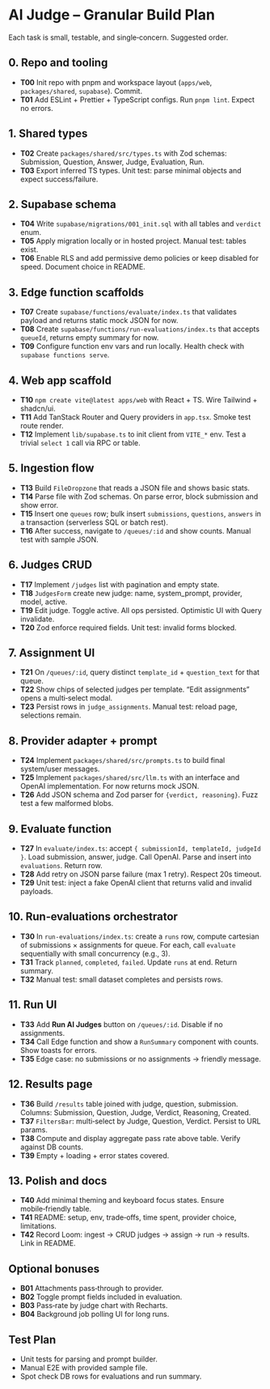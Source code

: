 # AI Judge – Granular Build Plan

Each task is small, testable, and single‑concern. Suggested order.

## 0. Repo and tooling
- **T00** Init repo with pnpm and workspace layout (`apps/web`, `packages/shared`, `supabase`). Commit.
- **T01** Add ESLint + Prettier + TypeScript configs. Run `pnpm lint`. Expect no errors.

## 1. Shared types
- **T02** Create `packages/shared/src/types.ts` with Zod schemas: Submission, Question, Answer, Judge, Evaluation, Run.
- **T03** Export inferred TS types. Unit test: parse minimal objects and expect success/failure.

## 2. Supabase schema
- **T04** Write `supabase/migrations/001_init.sql` with all tables and `verdict` enum.
- **T05** Apply migration locally or in hosted project. Manual test: tables exist.
- **T06** Enable RLS and add permissive demo policies or keep disabled for speed. Document choice in README.

## 3. Edge function scaffolds
- **T07** Create `supabase/functions/evaluate/index.ts` that validates payload and returns static mock JSON for now.
- **T08** Create `supabase/functions/run-evaluations/index.ts` that accepts `queueId`, returns empty summary for now.
- **T09** Configure function env vars and run locally. Health check with `supabase functions serve`.

## 4. Web app scaffold
- **T10** `npm create vite@latest apps/web` with React + TS. Wire Tailwind + shadcn/ui.
- **T11** Add TanStack Router and Query providers in `app.tsx`. Smoke test route render.
- **T12** Implement `lib/supabase.ts` to init client from `VITE_*` env. Test a trivial `select 1` call via RPC or table.

## 5. Ingestion flow
- **T13** Build `FileDropzone` that reads a JSON file and shows basic stats.
- **T14** Parse file with Zod schemas. On parse error, block submission and show error.
- **T15** Insert one `queues` row; bulk insert `submissions`, `questions`, `answers` in a transaction (serverless SQL or batch rest).
- **T16** After success, navigate to `/queues/:id` and show counts. Manual test with sample JSON.

## 6. Judges CRUD
- **T17** Implement `/judges` list with pagination and empty state.
- **T18** `JudgesForm` create new judge: name, system_prompt, provider, model, active.
- **T19** Edit judge. Toggle active. All ops persisted. Optimistic UI with Query invalidate.
- **T20** Zod enforce required fields. Unit test: invalid forms blocked.

## 7. Assignment UI
- **T21** On `/queues/:id`, query distinct `template_id` + `question_text` for that queue.
- **T22** Show chips of selected judges per template. “Edit assignments” opens a multi‑select modal.
- **T23** Persist rows in `judge_assignments`. Manual test: reload page, selections remain.

## 8. Provider adapter + prompt
- **T24** Implement `packages/shared/src/prompts.ts` to build final system/user messages.
- **T25** Implement `packages/shared/src/llm.ts` with an interface and OpenAI implementation. For now returns mock JSON.
- **T26** Add JSON schema and Zod parser for `{verdict, reasoning}`. Fuzz test a few malformed blobs.

## 9. Evaluate function
- **T27** In `evaluate/index.ts`: accept `{ submissionId, templateId, judgeId }`. Load submission, answer, judge. Call OpenAI. Parse and insert into `evaluations`. Return row.
- **T28** Add retry on JSON parse failure (max 1 retry). Respect 20s timeout.
- **T29** Unit test: inject a fake OpenAI client that returns valid and invalid payloads.

## 10. Run‑evaluations orchestrator
- **T30** In `run-evaluations/index.ts`: create a `runs` row, compute cartesian of submissions × assignments for queue. For each, call `evaluate` sequentially with small concurrency (e.g., 3).
- **T31** Track `planned`, `completed`, `failed`. Update `runs` at end. Return summary.
- **T32** Manual test: small dataset completes and persists rows.

## 11. Run UI
- **T33** Add **Run AI Judges** button on `/queues/:id`. Disable if no assignments.
- **T34** Call Edge function and show a `RunSummary` component with counts. Show toasts for errors.
- **T35** Edge case: no submissions or no assignments → friendly message.

## 12. Results page
- **T36** Build `/results` table joined with judge, question, submission. Columns: Submission, Question, Judge, Verdict, Reasoning, Created.
- **T37** `FiltersBar`: multi‑select by Judge, Question, Verdict. Persist to URL params.
- **T38** Compute and display aggregate pass rate above table. Verify against DB counts.
- **T39** Empty + loading + error states covered.

## 13. Polish and docs
- **T40** Add minimal theming and keyboard focus states. Ensure mobile‑friendly table.
- **T41** README: setup, env, trade‑offs, time spent, provider choice, limitations.
- **T42** Record Loom: ingest → CRUD judges → assign → run → results. Link in README.

## Optional bonuses
- **B01** Attachments pass‑through to provider.
- **B02** Toggle prompt fields included in evaluation.
- **B03** Pass‑rate by judge chart with Recharts.
- **B04** Background job polling UI for long runs.

## Test Plan
- Unit tests for parsing and prompt builder.
- Manual E2E with provided sample file.
- Spot check DB rows for evaluations and run summary.
